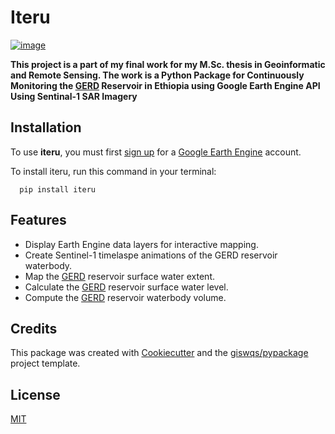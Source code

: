 # Iteru


[![image](https://img.shields.io/pypi/v/iteru.svg)](https://pypi.python.org/pypi/iteru)


**This project is a part of my final work for my M.Sc. thesis in Geoinformatic and Remote Sensing. The work is a Python Package for Continuously Monitoring the [GERD](https://en.wikipedia.org/wiki/Grand_Ethiopian_Renaissance_Dam) Reservoir in Ethiopia using Google Earth Engine API Using Sentinal-1 SAR Imagery**


## Installation

To use **iteru**, you must first [sign up](https://earthengine.google.com/signup) for a [Google Earth Engine](https://earthengine.google.com/) account.

To install iteru, run this command in your terminal:

```pthon
  pip install iteru
```
   

## Features


-   Display Earth Engine data layers for interactive mapping.
-   Create Sentinel-1 timelaspe animations of the GERD reservoir waterbody.
-   Map the [GERD](https://en.wikipedia.org/wiki/Grand_Ethiopian_Renaissance_Dam) reservoir surface water extent.
-   Calculate the [GERD](https://en.wikipedia.org/wiki/Grand_Ethiopian_Renaissance_Dam) reservoir surface water level. 
-   Compute the [GERD](https://en.wikipedia.org/wiki/Grand_Ethiopian_Renaissance_Dam) reservoir waterbody volume.

## Credits

This package was created with [Cookiecutter](https://github.com/cookiecutter/cookiecutter) and the [giswqs/pypackage](https://github.com/giswqs/pypackage) project template.


## License

[MIT](https://choosealicense.com/licenses/mit/)
